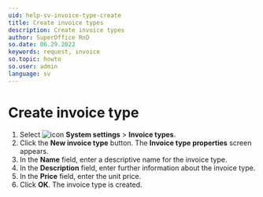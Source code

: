 ```yaml
---
uid: help-sv-invoice-type-create
title: Create invoice types
description: Create invoice types
author: SuperOffice RnD
so.date: 06.29.2022
keywords: request, invoice
so.topic: howto
so.user: admin
language: sv
---
```


# Create invoice type

1. Select ![icon][img1] **System settings** > **Invoice types**.
2. Click the **New invoice type** button. The **Invoice type properties** screen appears.
3. In the **Name** field, enter a descriptive name for the invoice type.
4. In the **Description** field, enter further information about the invoice type.
5. In the **Price** field, enter the unit price.
6. Click **OK**. The invoice type is created.

<!-- Referenced links -->

<!-- Referenced images -->
[img1]: ../../../../media/icons/settings-small.png


